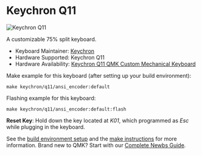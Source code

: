# Keychron Q11

![Keychron Q11](https://i.imgur.com/fRZPpJN.jpg[/img])

A customizable 75% split keyboard.

* Keyboard Maintainer: [Keychron](https://github.com/keychron)
* Hardware Supported: Keychron Q11
* Hardware Availability: [Keychron Q11 QMK Custom Mechanical Keyboard](https://www.keychron.com/products/keychron-q11-qmk-custom-mechanical-keyboard)

Make example for this keyboard (after setting up your build environment):

    make keychron/q11/ansi_encoder:default

Flashing example for this keyboard:

    make keychron/q11/ansi_encoder:default:flash

**Reset Key**: Hold down the key located at *K01*, which programmed as *Esc* while plugging in the keyboard.

See the [build environment setup](https://docs.qmk.fm/#/getting_started_build_tools) and the [make instructions](https://docs.qmk.fm/#/getting_started_make_guide) for more information. Brand new to QMK? Start with our [Complete Newbs Guide](https://docs.qmk.fm/#/newbs).
